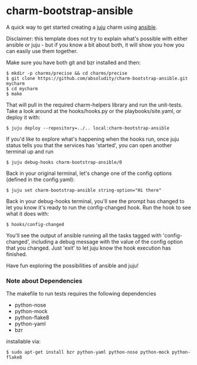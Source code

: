 charm-bootstrap-ansible
=======================

A quick way to get started creating a [juju][1] charm using
[ansible][2].

Disclaimer: this template does not try to explain what's possible with
either ansible or juju - but if you know a bit about both, it will
show you how you can easily use them together.

Make sure you have both git and bzr installed and then:

```
$ mkdir -p charms/precise && cd charms/precise
$ git clone https://github.com/absoludity/charm-bootstrap-ansible.git mycharm
$ cd mycharm
$ make
```

That will pull in the required charm-helpers library and run the unit-tests.
Take a look around at the hooks/hooks.py or the playbooks/site.yaml,
or deploy it with:

```
$ juju deploy --repository=../.. local:charm-bootstrap-ansible
```

If you'd like to explore what's happening when the hooks run,
once juju status tells you that the services has 'started', you can
open another terminal up and run

```
$ juju debug-hooks charm-bootstrap-ansible/0
```

Back in your original terminal, let's change one of the config
options (defined in the config.yaml):

```
$ juju set charm-bootstrap-ansible string-option="Hi there"
```

Back in your debug-hooks terminal, you'll see the prompt
has changed to let you know it's ready to run the config-changed
hook. Run the hook to see what it does with:

```
$ hooks/config-changed
```

You'll see the output of ansible running all the tasks tagged with
'config-changed', including a debug message with the value of
the config option that you changed. Just 'exit' to let juju know
the hook execution has finished.

Have fun exploring the possibilities of ansible and juju!

### Note about Dependencies
The makefile to run tests requires the following dependencies

- python-nose
- python-mock
- python-flake8
- python-yaml
- bzr

installable via: 

```
$ sudo apt-get install bzr python-yaml python-nose python-mock python-flake8
```

[1]: http://juju.ubuntu.com/
[2]: http://ansibleworks.com/

